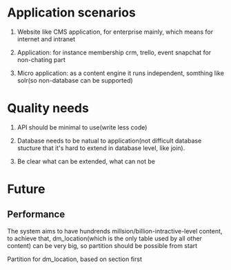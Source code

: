 Application scenarios
==============
1. Website like CMS application, for enterprise mainly, which means for internet and intranet

2. Application: for instance membership crm, trello, event snapchat for non-chating part 

3. Micro application: as a content engine it runs independent, somthing like solr(so non-database can be supported) 


Quality needs
==============
1) API should be minimal to use(write less code)

2) Database needs to be natual to application(not difficult database stucture that it's hard to extend in database level, like join).

3) Be clear what can be extended, what can not be


Future
===============

Performance
-------------
The system aims to have hundrends millsion/billion-intractive-level content, to achieve that, dm_location(which is the only table used by all other content) can be very big, so partition should be possible from start

Partition for dm_location, based on section first
